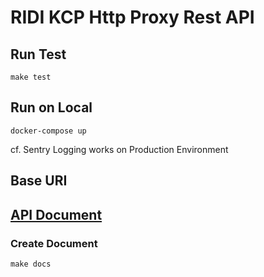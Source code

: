 # RIDI KCP Http Proxy Rest API
## Run Test
```shell
make test
```

## Run on Local
```shell
docker-compose up
```
cf. Sentry Logging works on Production Environment

## Base URI

## [API Document](https://ridi.github.io/kcp-http-proxy/)
### Create Document
```shell
make docs
```
